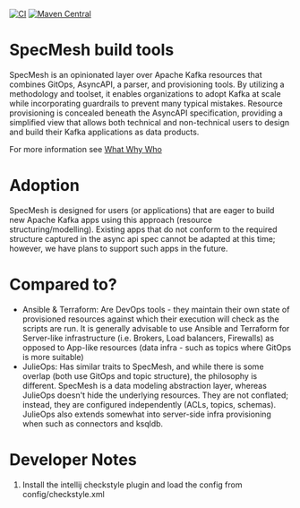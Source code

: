 [![CI](https://github.com/specmesh/specmesh-build/actions/workflows/build.yml/badge.svg?branch=main)](https://github.com/specmesh/specmesh-build/actions/workflows/ci.yml)
[![Maven Central](https://img.shields.io/maven-central/v/io.specmesh/specmesh-kafka.svg)](https://central.sonatype.dev/search?q=specmesh-*)

# SpecMesh build tools

SpecMesh is an opinionated layer over Apache Kafka resources that combines GitOps, AsyncAPI, a parser, and provisioning tools. By utilizing a methodology and toolset, it enables organizations to adopt Kafka at scale while incorporating guardrails to prevent many typical mistakes. Resource provisioning is concealed beneath the AsyncAPI specification, providing a simplified view that allows both technical and non-technical users to design and build their Kafka applications as data products.

For more information see [What Why Who](what-why-who.md)


# Adoption
SpecMesh is designed for users (or applications) that are eager to build new Apache Kafka apps using this approach (resource structuring/modelling). Existing apps that do not conform to the required structure captured in the async api spec cannot be adapted at this time; however, we have plans to support such apps in the future.

# Compared to?
- Ansible & Terraform: Are DevOps tools - they maintain their own state of provisioned resources against which their execution will check as the scripts are run. It is generally advisable to use Ansible and Terraform for Server-like infrastructure (i.e. Brokers, Load balancers, Firewalls) as opposed to App-like resources (data infra - such as topics where GitOps is more suitable)
- JulieOps: Has similar traits to SpecMesh, and while there is some overlap (both use GitOps and topic structure), the philosophy is different. SpecMesh is a data modeling abstraction layer, whereas JulieOps doesn't hide the underlying resources. They are not conflated; instead, they are configured independently (ACLs, topics, schemas). JulieOps also extends somewhat into server-side infra provisioning when such as connectors and ksqldb. 


# Developer Notes

1. Install the intellij checkstyle plugin and load the config from config/checkstyle.xml